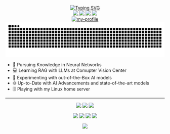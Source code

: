 <p align="center">
  <a href="https://github.com/Pikurrot">
    <img src="https://readme-typing-svg.demolab.com?font=Fira+Code&duration=2000&pause=1000&vCenter=true&multiline=true&random=false&width=550&height=130&lines=Eric+L%C3%B3pez;Student+at+Autonomous+University+of+Barcelona;Intern at Computer Vision Center;AI+%7C+Deep+Learning" alt="Typing SVG">
  </a>
  <br>
  <a href="mailto:pikurrot@gmail.com">
    <img src="https://img.shields.io/badge/-Email-red?logo=gmail&logoColor=white">
  </a>
  <a href="https://www.linkedin.com/in/eric-lopez-20788b265/">
    <img src="https://img.shields.io/badge/-Linkedin-blue?logo=linkedin&logoColor=white">
  </a>
  <a href="https://devpost.com/Pikurrot">
    <img src="https://img.shields.io/badge/-Devpost-white?logo=devpost&logoColor=white&labelColor=darkslategray&color=darkslategray">
  </a>
  <a href="https://huggingface.co/Pikurrot">
    <img src="https://img.shields.io/badge/-Huggingface-white?labelColor=yellow&color=yellow">
  </a>
  <br>
  <a href="https://github.com/Pikurrot">
    <img src="https://github-stats-alpha.vercel.app/api?username=Pikurrot&cc=013&tc=fff&ic=0bf&bc=013" alt="my-profile">
  </a>
  <picture>
  <img alt="github contribution grid snake animation" src="https://raw.githubusercontent.com/Pikurrot/Pikurrot/output/github-contribution-grid-snake-dark.svg">
  </picture>
</p>


* 📄 Pursuing Knowledge in Neural Networks<br>
* 💻 Learning RAG with LLMs at Comupter Vision Center<br>
* 🧪 Experimenting with out-of-the-Box AI models<br>
* 🌐 Up-to-Date with AI Advancements and state-of-the-art models<br>
* 🗄️ Playing with my Linux home server<br>


<hr>

<p align="center">
  <img src="http://github-profile-summary-cards.vercel.app/api/cards/profile-details?username=Pikurrot&theme=algolia">
  <img src="http://github-profile-summary-cards.vercel.app/api/cards/repos-per-language?username=Pikurrot&theme=algolia">
  <img src="http://github-profile-summary-cards.vercel.app/api/cards/most-commit-language?username=Pikurrot&theme=algolia">
</p>

<p align="center">
  <img src="https://skillicons.dev/icons?i=py">
  <img src="https://seeklogo.com/images/N/numpy-logo-479C24EC79-seeklogo.com.png" width="45px">
  <img src="https://skillicons.dev/icons?i=git,pytorch,opencv,c,cpp,linux,docker,latex,arduino">
  <img width=45px src="https://cdn-icons-png.flaticon.com/512/4492/4492311.png">
</p>

<p align="center"><img src="https://github-profile-trophy.vercel.app/?username=Pikurrot&theme=onedark&row=1&column=7&no-frame=true&no-bg=true" /></p>
